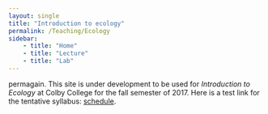 ```yaml
---
layout: single
title: "Introduction to ecology"
permalink: /Teaching/Ecology
sidebar:
    - title: "Home"
    - title: "Lecture"
    - title: "Lab"
---
```


permagain. This site is under development to be used for *Introduction to Ecology* at Colby College for the fall semester of 2017.  Here is a test link for the tentative syllabus: [schedule](/Teaching/Ecology/Syllabus.md).
